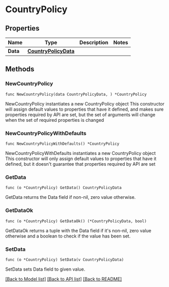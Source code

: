 # CountryPolicy

## Properties

Name | Type | Description | Notes
------------ | ------------- | ------------- | -------------
**Data** | [**CountryPolicyData**](CountryPolicyData.md) |  | 

## Methods

### NewCountryPolicy

`func NewCountryPolicy(data CountryPolicyData, ) *CountryPolicy`

NewCountryPolicy instantiates a new CountryPolicy object
This constructor will assign default values to properties that have it defined,
and makes sure properties required by API are set, but the set of arguments
will change when the set of required properties is changed

### NewCountryPolicyWithDefaults

`func NewCountryPolicyWithDefaults() *CountryPolicy`

NewCountryPolicyWithDefaults instantiates a new CountryPolicy object
This constructor will only assign default values to properties that have it defined,
but it doesn't guarantee that properties required by API are set

### GetData

`func (o *CountryPolicy) GetData() CountryPolicyData`

GetData returns the Data field if non-nil, zero value otherwise.

### GetDataOk

`func (o *CountryPolicy) GetDataOk() (*CountryPolicyData, bool)`

GetDataOk returns a tuple with the Data field if it's non-nil, zero value otherwise
and a boolean to check if the value has been set.

### SetData

`func (o *CountryPolicy) SetData(v CountryPolicyData)`

SetData sets Data field to given value.



[[Back to Model list]](../README.md#documentation-for-models) [[Back to API list]](../README.md#documentation-for-api-endpoints) [[Back to README]](../README.md)


